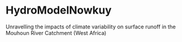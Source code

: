 # HydroModelNowkuy
Unravelling the impacts of climate variability on surface runoff in the Mouhoun River Catchment (West Africa)
